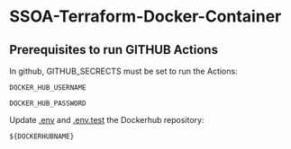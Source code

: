 # SSOA-Terraform-Docker-Container

## Prerequisites to run GITHUB Actions

In github, GITHUB_SECRECTS must be set to run the Actions:

```DOCKER_HUB_USERNAME```

```DOCKER_HUB_PASSWORD```

Update [.env](.env) and [.env.test](.env.test) the Dockerhub repository:

```${DOCKERHUBNAME}```
